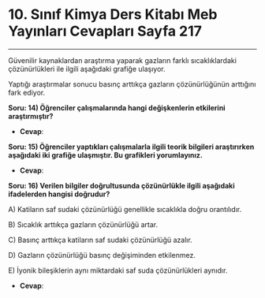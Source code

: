 # 10. Sınıf Kimya Ders Kitabı Meb Yayınları Cevapları Sayfa 217

---

Güvenilir kaynaklardan araştırma yaparak gazların farklı sıcaklıklardaki çözünürlükleri ile ilgili aşağıdaki grafiğe ulaşıyor.

 Yaptığı araştırmalar sonucu basınç arttıkça gazların çözünürlüğünün arttığını fark ediyor.

**Soru: 14) Öğrenciler çalışmalarında hangi değişkenlerin etkilerini araştırmıştır?**

-   **Cevap**:

**Soru: 15) Öğrenciler yaptıkları çalışmalarla ilgili teorik bilgileri araştırırken aşağıdaki iki grafiğe ulaşmıştır. Bu grafikleri yorumlayınız.**

-   **Cevap**:

**Soru: 16) Verilen bilgiler doğrultusunda çözünürlükle ilgili aşağıdaki ifadelerden hangisi doğrudur?**

A) Katiların saf sudaki çözünürlüğü genellikle sıcaklıkla doğru orantılıdır.

 B) Sıcaklık arttıkça gazların çözünürlüğü artar.

 C) Basınç arttıkça katiların saf sudaki çözünürlüğü azalır.

 D) Gazların çözünürlüğü basınç değişiminden etkilenmez.

 E) İyonik bileşiklerin aynı miktardaki saf suda çözünürlükleri aynıdır.

-   **Cevap**: